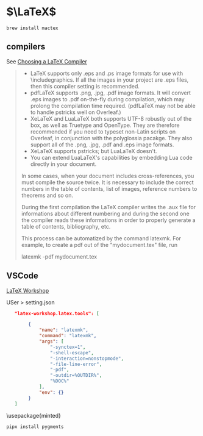 # $\LaTeX$

```shell
brew install mactex
```

## compilers

See [Choosing a LaTeX Compiler](https://es.overleaf.com/learn/latex/Choosing_a_LaTeX_Compiler)
>    * LaTeX supports only .eps and .ps image formats for use with \includegraphics. If all the images in your project are .eps files, then this compiler setting is recommended.
>    * pdfLaTeX supports .png, .jpg, .pdf image formats. It will convert .eps images to .pdf on-the-fly during compilation, which may prolong the compilation time required. (pdfLaTeX may not be able to handle pstricks well on Overleaf.)
>    * XeLaTeX and LuaLaTeX both supports UTF-8 robustly out of the box, as well as Truetype and OpenType. They are therefore recommended if you need to typeset non-Latin scripts on Overleaf, in conjunction with the polyglossia pacakge. They also support all of the .png, .jpg, .pdf and .eps image formats.
>    * XeLaTeX supports pstricks; but LuaLaTeX doesn't.
>    * You can extend LuaLaTeX's capabilities by embedding Lua code directly in your document.
>
> In some cases, when your document includes cross-references, you must compile the source twice. It is necessary to include the correct numbers in the table of contents, list of images, reference numbers to theorems and so on.
>
> During the first compilation the LaTeX compiler writes the .aux file for informations about different numbering and during the second one the compiler reads these informations in order to properly generate a table of contents, bibliography, etc.
>
> This process can be automatized by the command latexmk. For example, to create a pdf out of the "mydocument.tex" file, run
>
> latexmk -pdf mydocument.tex


## VSCode

[LaTeX Workshop](https://github.com/James-Yu/LaTeX-Workshop/wiki)

USer > setting.json

```json
   "latex-workshop.latex.tools": [

        {
            "name": "latexmk",
            "command": "latexmk",
            "args": [
                "-synctex=1",
                "-shell-escape",
                "-interaction=nonstopmode",
                "-file-line-error",
                "-pdf",
                "-outdir=%OUTDIR%",
                "%DOC%"
            ],
            "env": {}
        }
   ]
```

\usepackage{minted}

```shell
pipx install pygments
```

```
